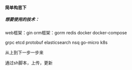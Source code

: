 #### 简单构思下

##### 想要使用的技术：
web框架：gin
orm框架：gorm
redis
docker
docker-compose


grpc
etcd
protobuf
elasticsearch
nsq
go-micro
k8s

从上到下一步一步来

通过sh脚本，上传，更新